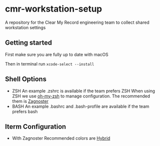 # cmr-workstation-setup
A repository for the Clear My Record engineering team to collect shared workstation settings

## Getting started
First make sure you are fully up to date with macOS

Then in terminal run `xcode-select --install`

## Shell Options

* ZSH
  An example .zshrc is available if the team prefers ZSH
  When using ZSH we use [oh-my-zsh](https://github.com/robbyrussell/oh-my-zsh) to manage configuration. The recommended them is [Zagnoster](https://raw.githubusercontent.com/zaksoup/zotfiles/master/zagnoster.zsh-theme)
* BASH
  An example .bashrc and .bash-profile are available if the team prefers bash

## Iterm Configuration

* With Zagnoster
  Recommended colors are [Hybrid](https://raw.githubusercontent.com/w0ng/dotfiles/master/iterm2/hybrid.itermcolors)
